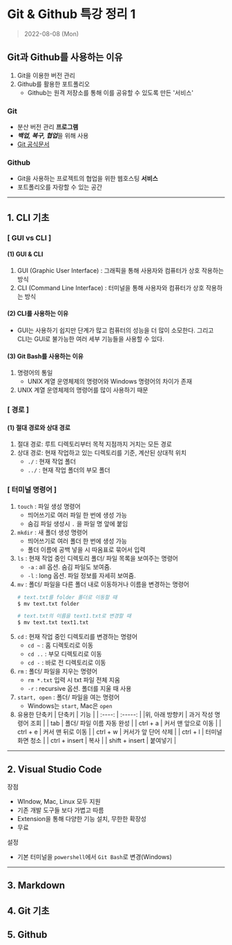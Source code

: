 # Git & Github 특강 정리 1
> 2022-08-08 (Mon)

## Git과 Github를 사용하는 이유
1. Git을 이용한 버전 관리
2. Github를 활용한 포트폴리오
   * Github는 원격 저장소를 통해 이를 공유할 수 있도록 만든 '서비스'
### Git
* 분산 버전 관리 **프로그램**
* ***백업, 복구, 협업***을 위해 사용
* [Git 공식문서](https://git-scm.com/book/ko/v2)
### Github
* Git을 사용하는 프로젝트의 협업을 위한 웹호스팅 **서비스**
* 포트폴리오를 자랑할 수 있는 공간

---
## 1. CLI 기초
### [ GUI vs CLI ]

#### (1) GUI & CLI
1. GUI (Graphic User Interface) : 그래픽을 통해 사용자와 컴퓨터가 상호 작용하는 방식
2. CLI (Command Line Interface) : 터미널을 통해 사용자와 컴퓨터가 상호 작용하는 방식
#### (2) CLI를 사용하는 이유
* GUI는 사용하기 쉽지만 단계가 많고 컴퓨터의 성능을 더 많이 소모한다. 그리고 CLI는 GUI로 불가능한 여러 세부 기능들을 사용할 수 있다.
#### (3) Git Bash를 사용하는 이유
1. 명령어의 통일
   * UNIX 계열 운영체제의 명령어와 Windows 명령어의 차이가 존재
2. UNIX 계열 운영체제의 명령어를 많이 사용하기 때문
### [ 경로 ]
#### (1) 절대 경로와 상대 경로
1. 절대 경로: 루트 디렉토리부터 목적 지점까지 거치는 모든 경로
2. 상대 경로: 현재 작업하고 있는 디렉토리를 기준, 계산된 상대적 위치
    * `./` : 현재 작업 폴더
    * `../` : 현재 작업 폴더의 부모 폴더 
### [ 터미널 명령어 ] 
1. `touch` : 파일 생성 명령어
   * 띄어쓰기로 여러 파일 한 번에 생성 가능
   * 숨김 파일 생성시 `.` 을 파일 명 앞에 붙임
2. `mkdir` : 새 폴더 생성 명령어
   * 띄어쓰기로 여러 폴더 한 번에 생성 가능
   * 폴더 이름에 공백 넣을 시 따옴표로 묶어서 입력
3. `ls` : 현재 작업 중인 디렉토리 폴더/ 파일 목록을 보여주는 명령어
   * `-a` : all 옵션. 숨김 파일도 보여줌.
   * `-l` : long 옵션. 파일 정보를 자세히 보여줌. 
4. `mv` : 폴더/ 파일을 다른 폴더 내로 이동하거나 이름을 변경하는 명령어
   ```bash
   # text.txt를 folder 폴더로 이동할 때
   $ mv text.txt folder

   # text.txt의 이름을 text1.txt로 변경할 때
   $ mv text.txt text1.txt
   ```
5. `cd` : 현재 작업 중인 디렉토리를 변경하는 명령어
   * `cd ~` : 홈 디렉토리로 이동
   * `cd ..` : 부모 디렉토리로 이동
   * `cd -` : 바로 전 디렉토리로 이동
6. `rm` : 폴더/ 파일을 지우는 명령어
   * `rm *.txt` 입력 시 txt 파일 전체 지움
   * `-r` : recursive 옵션. 폴더를 지울 때 사용
7. `start, open` : 폴더/ 파일을 여는 명령어
   * Windows는 `start`, Mac은 `open`
8. 유용한 단축키
   | 단축키 | 기능 |
   | :----: | :-----: |
   |위, 아래 방향키 | 과거 작성 명령어 조회 |
   | tab | 폴더/ 파일 이름 자동 완성 |
   | ctrl + a | 커서 맨 앞으로 이동 |
   | ctrl + e | 커서 맨 뒤로 이동 |
   | ctrl + w | 커서가 앞 단어 삭제 |
   | ctrl + l | 터미널 화면 청소 |
   | ctrl + insert | 복사 |
   | shift + insert | 붙여넣기 | 
---
## 2. Visual Studio Code
장점 
* WIndow, Mac, Linux 모두 지원
* 기존 개발 도구들 보다 가볍고 따름
* Extension을 통해 다양한 기능 설치, 무한한 확장성
* 무료   
  
설정
* 기본 터미널을 `powershell`에서 `Git Bash`로 변경(Windows)
---
## 3. Markdown
## 4. Git 기초
## 5. Github
